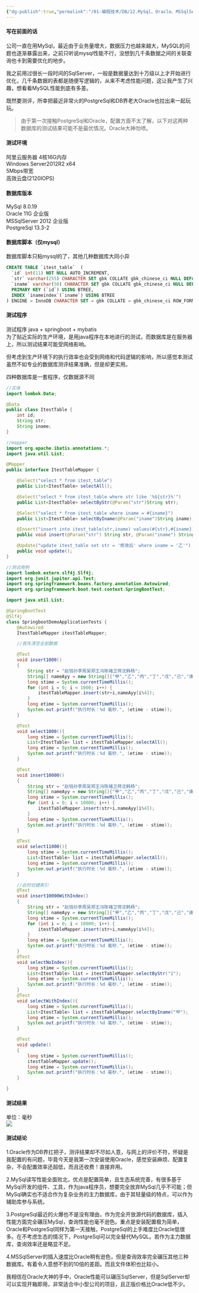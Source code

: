```yaml
---
{"dg-publish":true,"permalink":"/01-编程技术/DB/12.MySql、Oracle、MSSqlServer、PostgreSql性能测评/","dgPassFrontmatter":true,"created":"2023-10-27T09:00:35.256+08:00","updated":"2023-11-16T08:53:24.190+08:00"}
---
```




#### 写在前面的话

公司一直在用MySql，最近由于业务量增大，数据压力也越来越大，MySQL的问题也逐渐暴露出来，之前只听说mysql性能不行，没想到几千条数据之间的关联查询也卡到需要优化的地步。

我之前用过很长一段时间的SqlServer，一般是数据量达到十万级以上才开始进行优化，几千条数据的表都是随便写逻辑的，从来不考虑性能问题，这让我产生了兴趣，想看看MySQL性能到底有多差。

既然要测评，所幸把最近非常火的PostgreSql和DB界老大Oracle也拉出来一起玩玩。

> 由于第一次接触PostgreSql和Oracle，配置方面不太了解，以下对这两种数据库的测试结果可能不是最优情况。Oracle大神勿喷。



#### 测试环境

阿里云服务器 4核16G内存<br />
Windows Server2012R2 x64<br />
5Mbps带宽<br />
高效云盘(2120IOPS)


#### 数据库版本

MySql 8.0.19<br />
Oracle 11G 企业版<br />
MSSqlServer 2012 企业版<br />
PostgreSql 13.3-2


#### 数据库脚本（仅mysql）

数据库脚本只粘mysql的了，其他几种数据库大同小异

```sql
CREATE TABLE `itest_table`  (
  `id` int(11) NOT NULL AUTO_INCREMENT,
  `str` varchar(255) CHARACTER SET gbk COLLATE gbk_chinese_ci NULL DEFAULT NULL,
  `iname` varchar(50) CHARACTER SET gbk COLLATE gbk_chinese_ci NULL DEFAULT NULL,
  PRIMARY KEY (`id`) USING BTREE,
  INDEX `inameindex`(`iname`) USING BTREE
) ENGINE = InnoDB CHARACTER SET = gbk COLLATE = gbk_chinese_ci ROW_FORMAT = Dynamic;
```


#### 测试程序

测试程序 java + springboot + mybatis<br />
为了贴近实际的生产环境，是用java程序在本地进行的测试，而数据库是在服务器上，所以测试结果可能受网络影响。

但考虑到生产环境下的执行效率也会受到网络和代码逻辑的影响，所以感觉本测试虽然不如专业的数据库测评结果准确，但是却更实用。

四种数据库是一套程序，仅数据源不同

```java
//实体
import lombok.Data;

@Data
public class ItestTable {
    int id;
    String str;
    String iname;
}
```

```java
//mapper
import org.apache.ibatis.annotations.*;
import java.util.List;

@Mapper
public interface ItestTableMapper {

    @Select("select * from itest_table")
    public List<ItestTable> selectAll();

    @Select("select * from itest_table where str like '%${str}%'")
    public List<ItestTable> selectByStr(@Param("str")String str);

    @Select("select * from itest_table where iname = #{iname}")
    public List<ItestTable> selectByIname(@Param("iname")String iname);

    @Insert("insert into itest_table(str,iname) values(#{str},#{iname})")
    public void insert(@Param("str") String str, @Param("iname") String iname);

    @Update("update itest_table set str = '修改后' where iname = '乙'")
    public void update();
}
```

```java
//测试用例
import lombok.extern.slf4j.Slf4j;
import org.junit.jupiter.api.Test;
import org.springframework.beans.factory.annotation.Autowired;
import org.springframework.boot.test.context.SpringBootTest;

import java.util.List;

@SpringBootTest
@Slf4j
class SpringbootDemoApplicationTests {
    @Autowired
    ItestTableMapper itestTableMapper;

    //首先清空全部数据

    @Test
    void insert1000()
    {
        String str = "赵钱孙李周吴郑王冯陈褚卫蒋沈韩杨";
        String[] nameAyy = new String[]{"甲","乙","丙","丁","戊","己","庚","辛"};
        long stime = System.currentTimeMillis();
        for (int i = 0; i < 1000; i++) {
            itestTableMapper.insert(str+i,nameAyy[i%4]);
        }
        long etime = System.currentTimeMillis();
        System.out.printf("执行时长：%d 毫秒.", (etime - stime));
    }

    @Test
    void select1000(){
        long stime = System.currentTimeMillis();
        List<ItestTable> list = itestTableMapper.selectAll();
        long etime = System.currentTimeMillis();
        System.out.printf("执行时长：%d 毫秒.", (etime - stime));
    }

    @Test
    void insert10000()
    {
        String str = "赵钱孙李周吴郑王冯陈褚卫蒋沈韩杨";
        String[] nameAyy = new String[]{"甲","乙","丙","丁","戊","己","庚","辛"};
        long stime = System.currentTimeMillis();
        for (int i = 0; i < 10000; i++) {
            itestTableMapper.insert(str+i,nameAyy[i%4]);
        }
        long etime = System.currentTimeMillis();
        System.out.printf("执行时长：%d 毫秒.", (etime - stime));
    }

    @Test
    void select11000(){
        long stime = System.currentTimeMillis();
        List<ItestTable> list = itestTableMapper.selectAll();
        long etime = System.currentTimeMillis();
        System.out.printf("执行时长：%d 毫秒.", (etime - stime));
    }

    //此时创建索引
    @Test
    void insert10000WithIndex()
    {
        String str = "赵钱孙李周吴郑王冯陈褚卫蒋沈韩杨";
        String[] nameAyy = new String[]{"甲","乙","丙","丁","戊","己","庚","辛"};
        long stime = System.currentTimeMillis();
        for (int i = 0; i < 10000; i++) {
            itestTableMapper.insert(str+i,nameAyy[i%4]);
        }
        long etime = System.currentTimeMillis();
        System.out.printf("执行时长：%d 毫秒.", (etime - stime));
    }
    @Test
    void selectNoIndex(){
        long stime = System.currentTimeMillis();
        List<ItestTable> list = itestTableMapper.selectByStr("1");
        long etime = System.currentTimeMillis();
        System.out.printf("执行时长：%d 毫秒.", (etime - stime));
    }
    @Test
    void selectWithIndex(){
        long stime = System.currentTimeMillis();
        List<ItestTable> list = itestTableMapper.selectByIname("甲");
        long etime = System.currentTimeMillis();
        System.out.printf("执行时长：%d 毫秒.", (etime - stime));
    }

    @Test
    void update()
    {
        long stime = System.currentTimeMillis();
        itestTableMapper.update();
        long etime = System.currentTimeMillis();
        System.out.printf("执行时长：%d 毫秒.", (etime - stime));
    }

}
```


#### 测试结果

单位：毫秒<br />
![](https://qiniu.bigdudu.cn/1624437715(1).jpg#alt=%E6%B5%8B%E8%AF%95%E7%BB%93%E6%9E%9C)


#### 测试结论

1.Oracle作为DB界扛把子，测评结果却不尽如人意，与网上的评价不符，怀疑是我配置的有问题，毕竟今天是我第一次安装使用Oracle，感觉安装麻烦、配置复杂，不会配置效率还超低，而且还收费！直接弃用。

2.MySql读写性能全面败北，优点是配置简单，且生态系统完善，有很多基于MySql开发的组件、工具，作为java程序员，想要完全放弃MySql几乎不可能；但MySql确实也不适合作为复杂业务的主力数据库，由于其轻量级的特点，可以作为辅助库参与系统。

3.PostgreSql最近的火爆也不是没有理由，作为完全开放源代码的数据库，插入性能方面完全碾压MySql，查询性能也毫不逊色。重点是安装配置极为简单，Oracle和PostgreSql同样为第一天接触，PostgreSql的上手难度比Oracle低很多。在不考虑生态的情况下，PostgreSql可以完全替代MySQL。若作为主力数据库，查询效率还是略显不足。

4.MSSqlServer的插入速度比Oracle稍有逊色，但是查询效率完全碾压其他三种数据库。有着令人意想不到的10倍的差距。而且文件体积也比较小。

我相信在Oracle大神的手中，Oracle性能可以碾压SqlServer，但是SqlServer却可以实现开箱即用，非常适合中小型公司的项目，且正版价格比Oracle低不少。
